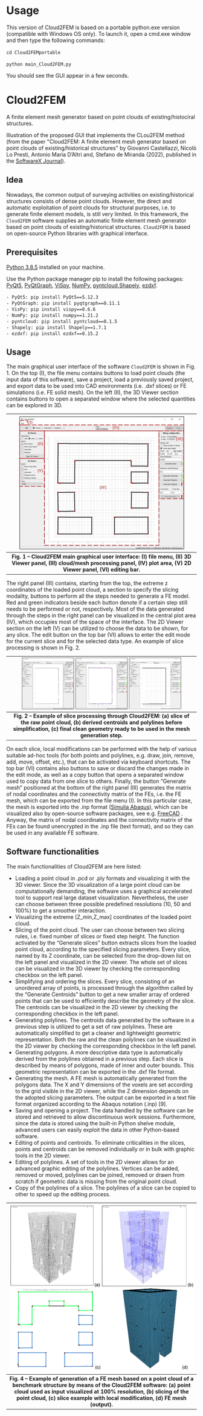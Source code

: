 # Usage
This version of Cloud2FEM is based on a portable python.exe version (compatible with Windows OS only).
To launch it, open a cmd.exe window and then type the following commands:

`cd Cloud2FEMportable`

`python main_Cloud2FEM.py`

You should see the GUI appear in a few seconds.

# Cloud2FEM
A finite element mesh generator based on point clouds of existing/histociral structures. 

Illustration of the proposed GUI that implements the CLou2FEM method (from the paper "Cloud2FEM: A finite element mesh generator based on point clouds of existing/historical structures" by Giovanni Castellazzi, Nicolò Lo Presti, Antonio Maria D’Altri and, Stefano de Miranda (2022), published in the [SoftwareX Journal](https://www.sciencedirect.com/science/article/pii/S235271102200067X)).

## Idea 
Nowadays, the common output of surveying activities on existing/historical structures consists of dense point clouds. However, the direct and automatic exploitation of point clouds for structural purposes, i.e. to generate finite element models, is still very limited. In this framework, the `Cloud2FEM` software supplies an automatic finite element mesh generator based on point clouds of existing/historical structures. `Cloud2FEM` is based on open-source Python libraries with graphical interface. 

## Prerequisites
[Python 3.8.5](https://python.org) installed on your machine.  
  
Use the Python package manager pip to install the following packages:  
[PyQt5](https://pypi.org/project/PyQt5/), [PyQtGraph](https://pypi.org/project/pyqtgraph/), 
[ViSpy](https://pypi.org/project/vispy/), [NumPy](https://pypi.org/project/numpy/),
[pyntcloud](https://pypi.org/project/pyntcloud/),[Shapely](https://pypi.org/project/Shapely/),
[ezdxf](https://pypi.org/project/ezdxf/).

```
- PyQt5: pip install PyQt5==5.12.3                                                
- PyQtGraph: pip install pyqtgraph==0.11.1
- VisPy: pip install vispy==0.6.6                                          
- NumPy: pip install numpy==1.21.2                                                
- pyntcloud: pip install pyntcloud==0.1.5
- Shapely: pip install Shapely==1.7.1                                             
- ezdxf: pip install ezdxf==0.15.2
```

## Usage
The main graphical user interface of the software `Cloud2FEM` is shown in Fig. 1. On the top (I), the file menu contains buttons to load point clouds (the input data of this software), save a project, load a previously saved project, and export data to be used into CAD environments (i.e. .dxf slices) or FE simulations (i.e. FE solid mesh). On the left (II), the 3D Viewer section contains buttons to open a separated window where the selected quantities can be explored in 3D. 

|![Alt Main Window](https://github.com/gcastellazzi/Cloud2FEM/blob/main/docs/src/figure01.png "main window")|
|:--:|
| <b>Fig. 1 – Cloud2FEM main graphical user interface: (I) file menu, (II) 3D Viewer panel, (III) cloud/mesh processing panel, (IV) plot area, (V) 2D Viewer panel, (VI) editing bar.</b>|


The right panel (III) contains, starting from the top, the extreme z coordinates of the loaded point cloud, a section to specify the slicing modality, buttons to perform all the steps needed to generate a FE model. Red and green indicators beside each button denote if a certain step still needs to be performed or not, respectively. Most of the data generated through the steps in the right panel can be visualized in the central plot area (IV), which occupies most of the space of the interface. The 2D Viewer section on the left (V) can be utilized to choose the data to be shown, for any slice. 
The edit button on the top bar (VI) allows to enter the edit mode for the current slice and for the selected data type. An example of slice processing is shown in Fig. 2.

|![Alt Main Window](https://github.com/gcastellazzi/Cloud2FEM/blob/main/docs/src/figure02a.png "main window")      ![Alt Main Window](https://github.com/gcastellazzi/Cloud2FEM/blob/main/docs/src/figure02b.png "main window")      ![Alt Main Window](https://github.com/gcastellazzi/Cloud2FEM/blob/main/docs/src/figure02c.png "main window")|
|:--:|
| <b>Fig. 2 – Example of slice processing through Cloud2FEM: (a) slice of the raw point cloud, (b) derived centroids and polylines before simplification, (c) final clean geometry ready to be used in the mesh generation step.</b>|

On each slice, local modifications can be performed with the help of various suitable ad-hoc tools (for both points and polylines, e.g. draw, join, remove, add, move, offset, etc.), that can be activated via keyboard shortcuts. The top bar (VI) contains also buttons to save or discard the changes made in the edit mode, as well as a copy button that opens a separated window used to copy data from one slice to others. Finally, the button “Generate mesh” positioned at the bottom of the right panel (III) generates the matrix of nodal coordinates and the connectivity matrix of the FEs, i.e. the FE mesh, which can be exported from the file menu (I). In this particular case, the mesh is exported into the .inp format ([Simulia Abaqus](https://www.3ds.com/products-services/simulia/products/structure-simulation/)), which can be visualized also by open-source software packages, see e.g. [FreeCAD](https://www.freecad.org) . Anyway, the matrix of nodal coordinates and the connectivity matrix of the FEs can be found unencrypted in the .inp file (text format), and so they can be used in any available FE software.

## Software functionalities
The main functionalities of Cloud2FEM are here listed:
- Loading a point cloud in .pcd or .ply formats and visualizing it with the 3D viewer. Since the 3D visualization of a large point cloud can be computationally demanding, the software  uses a graphical accelerated tool to support real large dataset visualization. Nevertheless, the user can choose between three possible predefined resolutions (10, 50 and 100%) to get a smoother interaction.
- Visualizing the extreme [Z_min,Z_max] coordinates of the loaded point cloud.
- Slicing of the point cloud. The user can choose between two slicing rules, i.e. fixed number of slices or fixed step height. The function activated by the “Generate slices” button extracts slices from the loaded point cloud, according to the specified slicing parameters. Every slice, named by its Z coordinate, can be selected from the drop-down list on the left panel and visualized in the 2D viewer. The whole set of slices can be visualized in the 3D viewer by checking the corresponding checkbox on the left panel.
- Simplifying and ordering the slices. Every slice, consisting of an unordered array of points, is processed through the algorithm called by the “Generate Centroids” button to get a new smaller array of ordered points that can be used to efficiently describe the geometry of the slice. The centroids can be visualized in the 2D viewer by checking the corresponding checkbox in the left panel.
- Generating polylines. The centroids data generated by the software in a previous step is utilized to get a set of raw polylines. These are automatically simplified to get a cleaner and lightweight geometric representation. Both the raw and the clean polylines can be visualized in the 2D viewer by checking the corresponding checkbox in the left panel.
- Generating polygons. A more descriptive data type is automatically derived from the polylines obtained in a previous step. Each slice is described by means of polygons, made of inner and outer bounds. This geometric representation can be exported in the .dxf file format.
- Generating the mesh. A FE mesh is automatically generated from the polygons data. The X and Y dimensions of the voxels are set according to the grid visible in the 2D viewer, while the Z dimension depends on the adopted slicing parameters. The output can be exported in a text file format organized according to the Abaqus notation (.inp) [9].
- Saving and opening a project. The data handled by the software can be stored and retrieved to allow discontinuous work sessions. Furthermore, since the data is stored using the built-in Python shelve module, advanced users can easily exploit the data in other Python-based software.
- Editing of points and centroids. To eliminate criticalities in the slices, points and centroids can be removed individually or in bulk with graphic tools in the 2D viewer.
- Editing of polylines. A set of tools in the 2D viewer allows for an advanced graphic editing of the polylines. Vertices can be added, removed or moved, polylines can be joined, removed or drawn from scratch if geometric data is missing from the original point cloud.
- Copy of the polylines of a slice. The polylines of a slice can be copied to other to speed up the editing process.

|![Alt Output](https://github.com/gcastellazzi/Cloud2FEM/blob/main/docs/src/figure03.png "puotput")|
|:--:|
| <b>Fig. 4 – Example of generation of a FE mesh based on a point cloud of a benchmark structure by means of the Cloud2FEM software: (a) point cloud used as input visualized at 100% resolution, (b) slicing of the point cloud, (c) slice example with local modification, (d) FE mesh (output).</b>|


